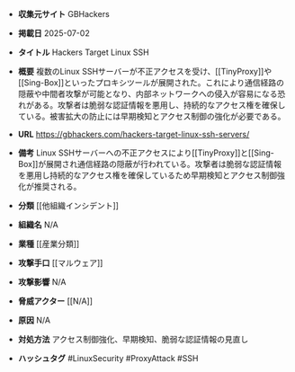 - **収集元サイト**
GBHackers

- **掲載日**
2025-07-02

- **タイトル**
Hackers Target Linux SSH

- **概要**
複数のLinux SSHサーバーが不正アクセスを受け、[[TinyProxy]]や[[Sing-Box]]といったプロキシツールが展開された。これにより通信経路の隠蔽や中間者攻撃が可能となり、内部ネットワークへの侵入が容易になる恐れがある。攻撃者は脆弱な認証情報を悪用し、持続的なアクセス権を確保している。被害拡大の防止には早期検知とアクセス制御の強化が必要である。

- **URL**
https://gbhackers.com/hackers-target-linux-ssh-servers/

- **備考**
Linux SSHサーバーへの不正アクセスにより[[TinyProxy]]と[[Sing-Box]]が展開され通信経路の隠蔽が行われている。攻撃者は脆弱な認証情報を悪用し持続的なアクセス権を確保しているため早期検知とアクセス制御強化が推奨される。

- **分類**
[[他組織インシデント]]

- **組織名**
N/A

- **業種**
[[産業分類]]

- **攻撃手口**
[[マルウェア]]

- **攻撃影響**
N/A

- **脅威アクター**
[[N/A]]

- **原因**
N/A

- **対処方法**
アクセス制御強化、早期検知、脆弱な認証情報の見直し

- **ハッシュタグ**
#LinuxSecurity #ProxyAttack #SSH

